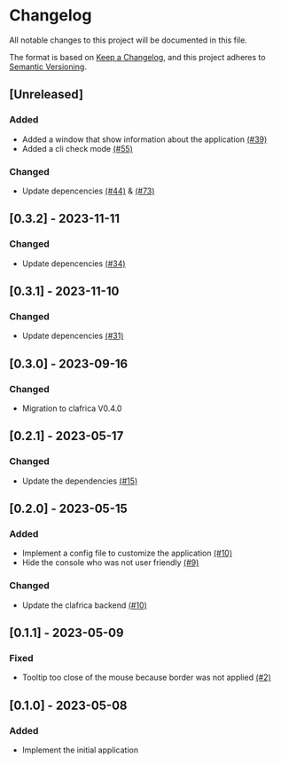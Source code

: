 # Changelog

All notable changes to this project will be documented in this file.

The format is based on [Keep a Changelog](https://keepachangelog.com/en/1.1.0),
and this project adheres to [Semantic Versioning](https://semver.org/spec/v2.0.0.html).

## [Unreleased]

### Added
- Added a window that show information about the application [(#39)](https://github.com/pythonbrad/clafrica-wish/pull/39)
- Added a cli check mode [(#55)](https://github.com/pythonbrad/clafrica-wish/pull/55)

### Changed

- Update depencencies [(#44)](https://github.com/pythonbrad/clafrica-wish/pull/44) & [(#73)](https://github.com/pythonbrad/clafrica-wish/pull/73)

## [0.3.2] - 2023-11-11

### Changed

- Update depencencies [(#34)](https://github.com/pythonbrad/clafrica-wish/pull/34)

## [0.3.1] - 2023-11-10

### Changed

- Update depencencies [(#31)](https://github.com/pythonbrad/clafrica-wish/pull/31)

## [0.3.0] - 2023-09-16

### Changed
- Migration to clafrica V0.4.0

## [0.2.1] - 2023-05-17

### Changed

- Update the dependencies [(#15)](https://github.com/pythonbrad/clafrica-wish/pull/15)

## [0.2.0] - 2023-05-15

### Added

- Implement a config file to customize the application [(#10)](https://github.com/pythonbrad/clafrica-wish/pull/10)
- Hide the console who was not user friendly [(#9)](https://github.com/pythonbrad/clafrica-wish/pull/9)

### Changed

- Update the clafrica backend [(#10)](https://github.com/pythonbrad/clafrica-wish/pull/10)

## [0.1.1] - 2023-05-09

### Fixed

- Tooltip too close of the mouse because border was not applied [(#2)](https://github.com/pythonbrad/clafrica-wish/pull/2)

## [0.1.0] - 2023-05-08

### Added

- Implement the initial application
